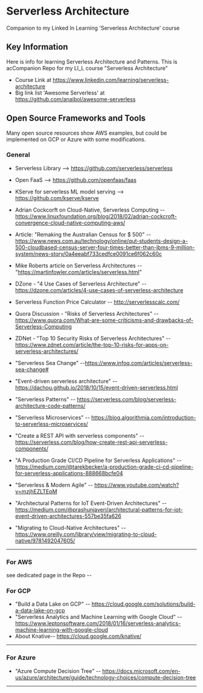 # Serverless Architecture

Companion to my Linked In Learning 'Serverless Architecture' course

## Key Information
Here is info for learning Serverless Architecture and Patterns. This is acCompanion Repo for my LI_L course "Serverless Architecture"
- Course Link at https://www.linkedin.com/learning/serverless-architecture
- Big link list 'Awesome Serverless' at https://github.com/anaibol/awesome-serverless

## Open Source Frameworks and Tools

Many open source resources show AWS examples, but could be implemented on GCP or Azure with some modifications.  

### General
- Serverless Library --> https://github.com/serverless/serverless
- Open FaaS --> https://github.com/openfaas/faas
- KServe for serverless ML model serving --> https://github.com/kserve/kserve
- Adrian Cockcorft on Cloud-Native, Serverless Computing -- https://www.linuxfoundation.org/blog/2018/02/adrian-cockcroft-convergence-cloud-native-computing-aws/
- Article: "Remaking the Australian Census for $ 500" -- https://www.news.com.au/technology/online/qut-students-design-a-500-cloudbased-census-server-four-times-better-than-ibms-9-million-system/news-story/0a4eeabf733cedfce0091ce6f062c60c
- Mike Roberts article on Serverless Architectures -- "https://martinfowler.com/articles/serverless.html"
- DZone - "4 Use Cases of Serverless Architecture" -- https://dzone.com/articles/4-use-cases-of-serverless-architecture
- Serverless Function Price Calculator -- http://serverlesscalc.com/
- Quora Discussion - "Risks of Serverless Architectures" -- https://www.quora.com/What-are-some-criticisms-and-drawbacks-of-Serverless-Computing
- ZDNet - "Top 10 Security Risks of Serverless Architectures" -- https://www.zdnet.com/article/the-top-10-risks-for-apps-on-serverless-architectures/
- "Serverless Sea Change" --https://www.infoq.com/articles/serverless-sea-change#

- "Event-driven serverless architecture" -- https://dachou.github.io/2018/10/15/event-driven-serverless.html
- "Serverless Patterns" -- https://serverless.com/blog/serverless-architecture-code-patterns/ 
- "Serverless Microservices" -- https://blog.algorithmia.com/introduction-to-serverless-microservices/
- "Create a REST API with serverless components" -- https://serverless.com/blog/how-create-rest-api-serverless-components/ 

- "A Production Grade CI/CD Pipeline for Serverless Applications" -- https://medium.com/@tarekbecker/a-production-grade-ci-cd-pipeline-for-serverless-applications-888668bcfe04 
- "Serverless & Modern Agile" -- https://www.youtube.com/watch?v=mzjhEZLTEpM 
- "Architectural Patterns for IoT Event-Driven Architectures" -- https://medium.com/@prashunjaveri/architectural-patterns-for-iot-event-driven-architectures-557be35fa626  

- "Migrating to Cloud-Native Architectures" -- https://www.oreilly.com/library/view/migrating-to-cloud-native/9781492047605/

----
### For AWS

see dedicated page in the Repo --

### For GCP

- "Build a Data Lake on GCP" -- https://cloud.google.com/solutions/build-a-data-lake-on-gcp 
- "Serverless Analytics and Machine Learning with Google Cloud" -- https://www.leptonsoftware.com/2018/01/16/serverless-analytics-machine-learning-with-google-cloud
- About Knative-- https://cloud.google.com/knative/ 

----

### For Azure

- "Azure Compute Decision Tree" -- https://docs.microsoft.com/en-us/azure/architecture/guide/technology-choices/compute-decision-tree 

----
